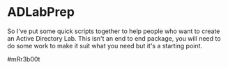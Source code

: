 # ADLabPrep

So I've put some quick scripts together to help people who want to create an Active Directory Lab.
This isn't an end to end package, you will need to do some work to make it suit what you need but it's a starting point.

#mRr3b00t
